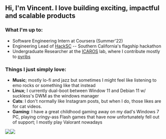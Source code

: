 <h2>Hi, I'm Vincent. I love building exciting, impactful and scalable products</h2>

### What I'm up to:

- Software Engineering Intern at Coursera (Summer'22)
- Engineering Lead of [HackSC](http://hacksc.com) -- Southern California's flagship hackathon
- Undergraduate Researcher at the [ICAROS](http://icaros.usc.edu) lab, where I contribute mostly to [pyribs](http://pyribs.org)

### Things I just simply love:

- __Music__; mostly lo-fi and jazz but sometimes I might feel like listening to emo rocks or something like that instead
- __Linux__; I currently dual-boot between Window 11 and Debian 11 w/ suckless's DWM as the windows manager
- __Cats__: I don't normally like Instagram posts, but when I do, those likes are for cat videos.
-  __Gaming__: I have a great childhood gaming away on my dad's Windows 7 PC, playing cringy-ass Flash games that have now unfortunately fell out of support; I mostly play Valorant nowadays 


<div align="center" style="display: flex;">
<a href="https://github.com/anuraghazra/github-readme-stats">
  <img align="center" src="https://github-readme-stats.vercel.app/api?username=snokpok&count_private=true&title_color=00ffcc&bg_color=000000&border_color=00ffcc&text_color=ffffff&show_icons=true&icon_color=00ffcc" />
</a>
<a href="https://github.com/anuraghazra/convoychat">
  <img align="center" src="https://github-readme-stats.vercel.app/api/top-langs/?username=snokpok&layout=compact&title_color=00ffcc&bg_color=000000&border_color=00ffcc&text_color=ffffff" />
</a>
</div>
